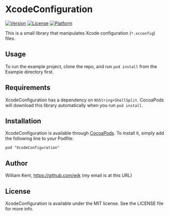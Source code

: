 # XcodeConfiguration

[![Version](https://img.shields.io/cocoapods/v/XcodeConfiguration.svg?style=flat)](http://cocoadocs.org/docsets/XcodeConfiguration)
[![License](https://img.shields.io/cocoapods/l/XcodeConfiguration.svg?style=flat)](http://cocoadocs.org/docsets/XcodeConfiguration)
[![Platform](https://img.shields.io/cocoapods/p/XcodeConfiguration.svg?style=flat)](http://cocoadocs.org/docsets/XcodeConfiguration)

This is a small library that manipulates Xcode configuration (`*.xcconfig`) files.

## Usage

To run the example project, clone the repo, and run `pod install` from the Example directory first.

## Requirements

XcodeConfiguration has a dependency on `NSString+ShellSplit`. CocoaPods
will download this library automatically when you run `pod install`.

## Installation

XcodeConfiguration is available through [CocoaPods](http://cocoapods.org). To install
it, simply add the following line to your Podfile:

    pod "XcodeConfiguration"

## Author

William Kent, <https://github.com/wjk> (my email is at this URL)

## License

XcodeConfiguration is available under the MIT license. See the LICENSE file for more info.

